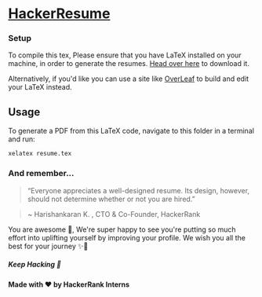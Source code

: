 # [HackerResume](https://hackerresume.com)

### Setup
To compile this tex, Please ensure that you have LaTeX installed on your machine, in order to generate the resumes. [Head over here](https://www.latex-project.org/get/) to download it.
  
Alternatively, if you'd like you can use a site like [OverLeaf](https://overleaf.com) to build and edit your LaTeX instead.

## Usage
To generate a PDF from this LaTeX code, navigate to this folder in a terminal and run:

    xelatex resume.tex

### And remember...

>“Everyone appreciates a well-designed resume. Its design, however, should not determine whether or not you are hired.”  

> ~ Harishankaran K. ,   CTO & Co-Founder, HackerRank

You are awesome 🙂, We're super happy to see you're putting so much effort into uplifting yourself by improving your profile. We wish you all the best for your journey ✨🚀

##### Keep Hacking 🎉

#### Made with ♥ by HackerRank Interns